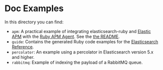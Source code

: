 # Doc Examples

In this directory you can find:

- `apm`: A practical example of integrating elasticsearch-ruby and [Elastic APM](https://www.elastic.co/apm) with the [Ruby APM Agent](https://github.com/elastic/apm-agent-ruby). See the [the README](https://github.com/elastic/elasticsearch-ruby/tree/master/docs/examples/apm/README.md#observability-example).
- `guide`: Contains the generated Ruby code examples for the [Elasticsearch Reference](https://www.elastic.co/guide/en/elasticsearch/reference/current/index.html).
- `percolator`: An example using a percolator in Elasticsearch version 5.x and higher.
- `rabbitmq`: Example of indexing the payload of a RabbitMQ queue.
